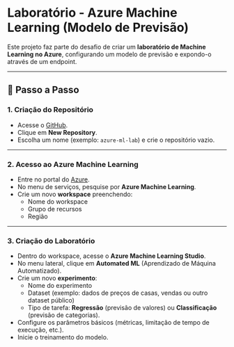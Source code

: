 # Laboratório - Azure Machine Learning (Modelo de Previsão)

Este projeto faz parte do desafio de criar um **laboratório de Machine Learning no Azure**, configurando um modelo de previsão e expondo-o através de um endpoint.

---

## 🚀 Passo a Passo

### 1. Criação do Repositório
- Acesse o [GitHub](https://github.com).
- Clique em **New Repository**.
- Escolha um nome (exemplo: `azure-ml-lab`) e crie o repositório vazio.

---

### 2. Acesso ao Azure Machine Learning
- Entre no portal do [Azure](https://portal.azure.com/).
- No menu de serviços, pesquise por **Azure Machine Learning**.
- Crie um novo **workspace** preenchendo:
  - Nome do workspace
  - Grupo de recursos
  - Região

---

### 3. Criação do Laboratório
- Dentro do workspace, acesse o **Azure Machine Learning Studio**.
- No menu lateral, clique em **Automated ML** (Aprendizado de Máquina Automatizado).
- Crie um novo **experimento**:
  - Nome do experimento
  - Dataset (exemplo: dados de preços de casas, vendas ou outro dataset público)
  - Tipo de tarefa: **Regressão** (previsão de valores) ou **Classificação** (previsão de categorias).
- Configure os parâmetros básicos (métricas, limitação de tempo de execução, etc.).
- Inicie o treinamento do modelo.
